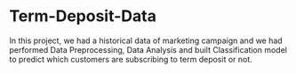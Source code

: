 # Term-Deposit-Data
In this project, we had a historical data of marketing campaign and we had performed Data Preprocessing, Data Analysis and built Classification model to predict which customers are subscribing to term deposit or not.

